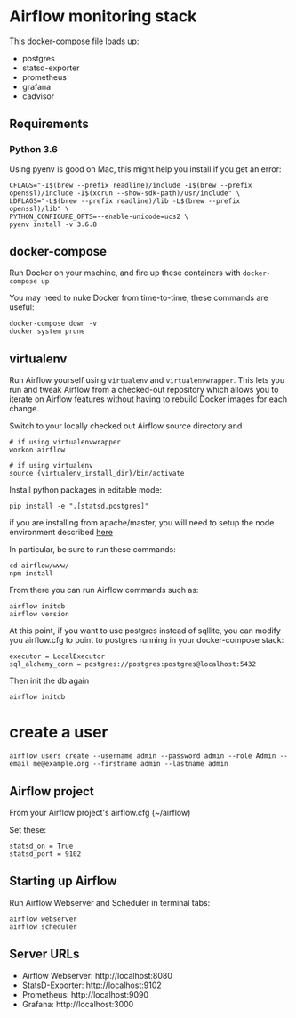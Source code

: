 # Airflow monitoring stack

This docker-compose file loads up:

* postgres
* statsd-exporter
* prometheus
* grafana
* cadvisor

## Requirements

### Python 3.6

Using pyenv is good on Mac, this might help you install if you get an error:

```
CFLAGS="-I$(brew --prefix readline)/include -I$(brew --prefix openssl)/include -I$(xcrun --show-sdk-path)/usr/include" \
LDFLAGS="-L$(brew --prefix readline)/lib -L$(brew --prefix openssl)/lib" \
PYTHON_CONFIGURE_OPTS=--enable-unicode=ucs2 \
pyenv install -v 3.6.8
```

## docker-compose

Run Docker on your machine, and fire up these containers with `docker-compose up`

You may need to nuke Docker from time-to-time, these commands are useful:

```
docker-compose down -v
docker system prune
```

## virtualenv

Run Airflow yourself using `virtualenv` and `virtualenvwrapper`. This lets you run and tweak Airflow from a checked-out repository which allows you to iterate on Airflow features without having to rebuild Docker images for each change.

Switch to your locally checked out Airflow source directory and

```
# if using virtualenvwrapper
workon airflow

# if using virtualenv
source {virtualenv_install_dir}/bin/activate
```

Install python packages in editable mode:

```
pip install -e ".[statsd,postgres]"
```

if you are installing from apache/master, you will need to setup the node environment described [here](https://github.com/apache/airflow/blob/master/CONTRIBUTING.md#setting-up-the-node--npm-javascript-environment)

In particular, be sure to run these commands:

```
cd airflow/www/
npm install
```

From there you can run Airflow commands such as:

```
airflow initdb
airflow version
```

At this point, if you want to use postgres instead of sqllite, you can modify you airflow.cfg to point to postgres running in your docker-compose stack:

```
executor = LocalExecutor
sql_alchemy_conn = postgres://postgres:postgres@localhost:5432
```

Then init the db again

```airflow initdb```

# create a user

```
airflow users create --username admin --password admin --role Admin --email me@example.org --firstname admin --lastname admin
```

## Airflow project

From your Airflow project's airflow.cfg (~/airflow)

Set these:

```
statsd_on = True
statsd_port = 9102
```

## Starting up Airflow

Run Airflow Webserver and Scheduler in terminal tabs:

```
airflow webserver
airflow scheduler
```

## Server URLs

* Airflow Webserver: http://localhost:8080
* StatsD-Exporter: http://localhost:9102
* Prometheus: http://localhost:9090
* Grafana: http://localhost:3000
